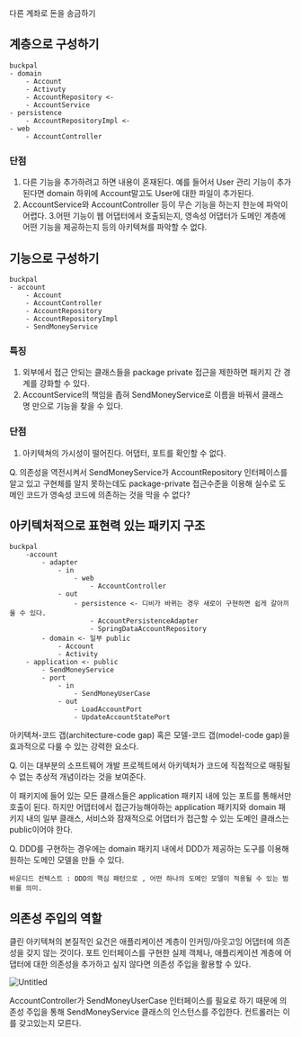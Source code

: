 다른 계좌로 돈을 송금하기

## 계층으로 구성하기

```
buckpal
- domain
	- Account
	- Activuty
	- AccountRepository <-
	- AccountService
- persistence
	- AccountRepositoryImpl <-
- web
	- AccountController
```

### 단점

1. 다른 기능을 추가하려고 하면 내용이 혼재된다. 예를 들어서 User 관리 기능이 추가된다면 domain 하위에 Account말고도 User에 대한 파일이 추가된다.
2. AccountService와 AccountController 등이 무슨 기능을 하는지 한눈에 파악이 어렵다.
3.어떤 기능이 웹 어댑터에서 호출되는지, 영속성 어댑터가 도메인 계층에 어떤 기능을 제공하는지 등의 아키텍쳐를 파악할 수 없다.

## 기능으로 구성하기

```
buckpal
- account
	- Account
	- AccountController
	- AccountRepository
	- AccountRepositoryImpl
	- SendMoneyService
```

### 특징

1. 외부에서 접근 안되는 클래스들을 package private 접근을 제한하면 패키지 간 경계를 강화할 수 있다.
2. AccountService의 책임을 좁혀 SendMoneyService로 이름을 바꿔서 클래스 명 만으로 기능을 찾을 수 있다.

### 단점

1. 아키텍쳐의 가시성이 떨어진다. 어댑터, 포트를 확인할 수 없다.

Q. 의존성을 역전시켜서 SendMoneyService가 AccountRepository 인터페이스를 알고 있고 구현체를 알지 못하는데도 package-private 접근수준을 이용해 실수로 도메인 코드가 영속성 코드에 의존하는 것을 막을 수 없다?

## 아키텍처적으로 표현력 있는 패키지 구조

```
buckpal
	-account
		- adapter
			- in
				- web
					- AccountController
			- out
				- persistence <- 디비가 바뀌는 경우 새로이 구현하면 쉽게 갈아끼울 수 있다.
					- AccountPersistenceAdapter
					- SpringDataAccountRepository
		- domain <- 일부 public
			- Account
			- Activity
	- application <- public 
		- SendMoneyService
		- port
			- in
				- SendMoneyUserCase
			- out
				- LoadAccountPort
				- UpdateAccountStatePort
```

아키텍쳐-코드 갭(architecture-code gap) 혹은 모델-코드 갭(model-code gap)을 효과적으로 다룰 수 있는 강력한 요소다.

Q. 이는 대부분의 소프트웨어 개발 프로젝트에서 아키텍처가 코드에 직접적으로 매핑될 수 없는 추상적 개념이라는 것을 보여준다.

이 패키지에 들어 있는 모든 클래스들은 application 패키지 내에 있는 포트를 통해서만 호출이 된다. 하지만 어댑터에서 접근가능해야하는 application 패키지와 domain 패키지 내의 일부 클래스, 서비스와 잠재적으로 어댑터가 접근할 수 있는 도메인 클래스는 public이어야 한다.

Q. DDD를 구현하는 경우에는 domain 패키지 내에서 DDD가 제공하는 도구를 이용해 원하는 도메인 모델을 만들 수 있다.

```
바운디드 컨텍스트 : DDD의 핵심 패턴으로 , 어떤 하나의 도메인 모델이 적용될 수 있는 범위를 의미.
```

## 의존성 주입의 역할

클린 아키텍쳐의 본질적인 요건은 애플리케이션 계층이 인커밍/아웃고잉 어댑터에 의존성을 갖지 않는 것이다.  포트 인터페이스를 구현한 실제 객체나, 애플리케이션 계층에 어댑터에 대한 의존성을 추가하고 싶지 않다면 의존성 주입을 활용할 수 있다.

![Untitled](https://s3-us-west-2.amazonaws.com/secure.notion-static.com/a210f4d4-7c85-4d68-9c65-bf31fad7537d/Untitled.png)

AccountController가 SendMoneyUserCase 인터페이스를 필요로 하기 때문에 의존성 주입을 통해 SendMoneyService 클래스의 인스턴스를 주입한다. 컨트롤러는 이를 갖고있는지 모른다.
